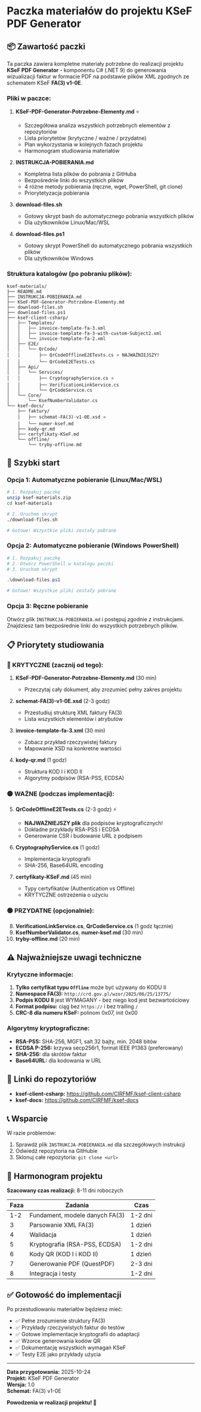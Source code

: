 # Paczka materiałów do projektu KSeF PDF Generator

## 📦 Zawartość paczki

Ta paczka zawiera kompletne materiały potrzebne do realizacji projektu **KSeF PDF Generator** - komponentu C# (.NET 9) do generowania wizualizacji faktur w formacie PDF na podstawie plików XML zgodnych ze schematem KSeF **FA(3) v1-0E**.

### Pliki w paczce:

1. **KSeF-PDF-Generator-Potrzebne-Elementy.md** ⭐
   - Szczegółowa analiza wszystkich potrzebnych elementów z repozytoriów
   - Lista priorytetów (krytyczne / ważne / przydatne)
   - Plan wykorzystania w kolejnych fazach projektu
   - Harmonogram studiowania materiałów

2. **INSTRUKCJA-POBIERANIA.md**
   - Kompletna lista plików do pobrania z GitHuba
   - Bezpośrednie linki do wszystkich plików
   - 4 różne metody pobierania (ręczne, wget, PowerShell, git clone)
   - Priorytetyzacja pobierania

3. **download-files.sh**
   - Gotowy skrypt bash do automatycznego pobrania wszystkich plików
   - Dla użytkowników Linux/Mac/WSL

4. **download-files.ps1**
   - Gotowy skrypt PowerShell do automatycznego pobrania wszystkich plików
   - Dla użytkowników Windows

### Struktura katalogów (po pobraniu plików):

```
ksef-materials/
├── README.md
├── INSTRUKCJA-POBIERANIA.md
├── KSeF-PDF-Generator-Potrzebne-Elementy.md
├── download-files.sh
├── download-files.ps1
├── ksef-client-csharp/
│   ├── Templates/
│   │   ├── invoice-template-fa-3.xml
│   │   ├── invoice-template-fa-3-with-custom-Subject2.xml
│   │   └── invoice-template-fa-2.xml
│   ├── E2E/
│   │   └── QrCode/
│   │       ├── QrCodeOfflineE2ETests.cs ⭐ NAJWAŻNIEJSZY!
│   │       └── QrCodeE2ETests.cs
│   ├── Api/
│   │   └── Services/
│   │       ├── CryptographyService.cs ⭐
│   │       ├── VerificationLinkService.cs
│   │       └── QrCodeService.cs
│   └── Core/
│       └── KsefNumberValidator.cs
└── ksef-docs/
    ├── faktury/
    │   ├── schemat-FA(3)-v1-0E.xsd ⭐
    │   └── numer-ksef.md
    ├── kody-qr.md
    ├── certyfikaty-KSeF.md
    └── offline/
        └── tryby-offline.md
```

## 🚀 Szybki start

### Opcja 1: Automatyczne pobieranie (Linux/Mac/WSL)

```bash
# 1. Rozpakuj paczkę
unzip ksef-materials.zip
cd ksef-materials

# 2. Uruchom skrypt
./download-files.sh

# Gotowe! Wszystkie pliki zostały pobrane
```

### Opcja 2: Automatyczne pobieranie (Windows PowerShell)

```powershell
# 1. Rozpakuj paczkę
# 2. Otwórz PowerShell w katalogu paczki
# 3. Uruchom skrypt

.\download-files.ps1

# Gotowe! Wszystkie pliki zostały pobrane
```

### Opcja 3: Ręczne pobieranie

Otwórz plik `INSTRUKCJA-POBIERANIA.md` i postępuj zgodnie z instrukcjami. Znajdziesz tam bezpośrednie linki do wszystkich potrzebnych plików.

## 📋 Priorytety studiowania

### 🔴 KRYTYCZNE (zacznij od tego):

1. **KSeF-PDF-Generator-Potrzebne-Elementy.md** (30 min)
   - Przeczytaj cały dokument, aby zrozumieć pełny zakres projektu

2. **schemat-FA(3)-v1-0E.xsd** (2-3 godz)
   - Przestudiuj strukturę XML faktury FA(3)
   - Lista wszystkich elementów i atrybutów

3. **invoice-template-fa-3.xml** (30 min)
   - Zobacz przykład rzeczywistej faktury
   - Mapowanie XSD na konkretne wartości

4. **kody-qr.md** (1 godz)
   - Struktura KOD I i KOD II
   - Algorytmy podpisów (RSA-PSS, ECDSA)

### 🟡 WAŻNE (podczas implementacji):

5. **QrCodeOfflineE2ETests.cs** (2-3 godz) ⚡
   - **NAJWAŻNIEJSZY plik** dla podpisów kryptograficznych!
   - Dokładne przykłady RSA-PSS i ECDSA
   - Generowanie CSR i budowanie URL z podpisem

6. **CryptographyService.cs** (1 godz)
   - Implementacja kryptografii
   - SHA-256, Base64URL encoding

7. **certyfikaty-KSeF.md** (45 min)
   - Typy certyfikatów (Authentication vs Offline)
   - KRYTYCZNE ostrzeżenia o użyciu

### 🟢 PRZYDATNE (opcjonalnie):

8. **VerificationLinkService.cs**, **QrCodeService.cs** (1 godz łącznie)
9. **KsefNumberValidator.cs**, **numer-ksef.md** (30 min)
10. **tryby-offline.md** (20 min)

## ⚠️ Najważniejsze uwagi techniczne

### Krytyczne informacje:
1. **Tylko certyfikat typu `Offline`** może być używany do KODU II
2. **Namespace FA(3):** `http://crd.gov.pl/wzor/2025/06/25/13775/`
3. **Podpis KODU II** jest WYMAGANY - bez niego kod jest bezwartościowy
4. **Format podpisu:** ciąg bez `https://` i bez trailing `/`
5. **CRC-8 dla numeru KSeF:** polinom 0x07, init 0x00

### Algorytmy kryptograficzne:
- **RSA-PSS:** SHA-256, MGF1, salt 32 bajty, min. 2048 bitów
- **ECDSA P-256:** krzywa secp256r1, format IEEE P1363 (preferowany)
- **SHA-256:** dla skrótów faktur
- **Base64URL:** dla kodowania w URL

## 🔗 Linki do repozytoriów

- **ksef-client-csharp:** https://github.com/CIRFMF/ksef-client-csharp
- **ksef-docs:** https://github.com/CIRFMF/ksef-docs

## 📞 Wsparcie

W razie problemów:
1. Sprawdź plik `INSTRUKCJA-POBIERANIA.md` dla szczegółowych instrukcji
2. Odwiedź repozytoria na GitHubie
3. Sklonuj całe repozytoria: `git clone <url>`

## 📅 Harmonogram projektu

**Szacowany czas realizacji:** 8-11 dni roboczych

| Faza | Zadania | Czas |
|------|---------|------|
| 1-2 | Fundament, modele danych FA(3) | 1-2 dni |
| 3 | Parsowanie XML FA(3) | 1 dzień |
| 4 | Walidacja | 1 dzień |
| 5 | Kryptografia (RSA-PSS, ECDSA) | 1-2 dni |
| 6 | Kody QR (KOD I i KOD II) | 1 dzień |
| 7 | Generowanie PDF (QuestPDF) | 2-3 dni |
| 8 | Integracja i testy | 1-2 dni |

## ✅ Gotowość do implementacji

Po przestudiowaniu materiałów będziesz mieć:
- ✅ Pełne zrozumienie struktury FA(3)
- ✅ Przykłady rzeczywistych faktur do testów
- ✅ Gotowe implementacje kryptografii do adaptacji
- ✅ Wzorce generowania kodów QR
- ✅ Dokumentację wszystkich wymagań KSeF
- ✅ Testy E2E jako przykłady użycia

---

**Data przygotowania:** 2025-10-24  
**Projekt:** KSeF PDF Generator  
**Wersja:** 1.0  
**Schemat:** FA(3) v1-0E

**Powodzenia w realizacji projektu! 🚀**
